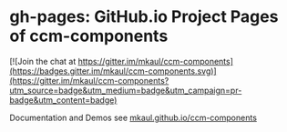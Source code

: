 # gh-pages: GitHub.io Project Pages of ccm-components

[![Join the chat at https://gitter.im/mkaul/ccm-components](https://badges.gitter.im/mkaul/ccm-components.svg)](https://gitter.im/mkaul/ccm-components?utm_source=badge&utm_medium=badge&utm_campaign=pr-badge&utm_content=badge)

Documentation and Demos see [mkaul.github.io/ccm-components](http://mkaul.github.io/ccm-components/)